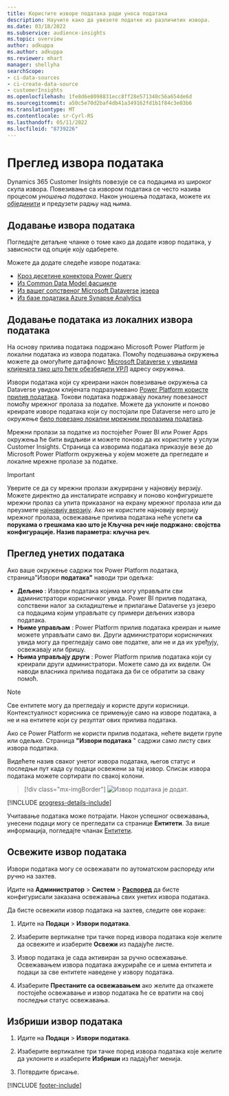 ```yaml
---
title: Користите изворе података ради уноса података
description: Научите како да увезете податке из различитих извора.
ms.date: 03/18/2022
ms.subservice: audience-insights
ms.topic: overview
author: adkuppa
ms.author: adkuppa
ms.reviewer: mhart
manager: shellyha
searchScope:
- ci-data-sources
- ci-create-data-source
- customerInsights
ms.openlocfilehash: 1fe8d6e8098831ecc8ff28e571340c56a654de6d
ms.sourcegitcommit: a50c5e70d2baf4db41a349162fd1b1f84c3e03b6
ms.translationtype: MT
ms.contentlocale: sr-Cyrl-RS
ms.lasthandoff: 05/11/2022
ms.locfileid: "8739226"
---
```

# <a name="data-sources-overview"></a>Преглед извора података



Dynamics 365 Customer Insights повезује се са подацима из широког скупа извора. Повезивање са извором података се често назива процесом *уношења података*. Након уношења података, можете их [објединити](data-unification.md) и предузети радњу над њима.

## <a name="add-a-data-source"></a>Додавање извора података

Погледајте детаљне чланке о томе како да додате извор података, у зависности од опције коју одаберете.

Можете да додате следеће изворе података:

- [Кроз десетине конектора Power Query](connect-power-query.md)
- [Из Common Data Model фасцикле](connect-common-data-model.md)
- [Из вашег сопственог Microsoft Dataverse језера](connect-dataverse-managed-lake.md)
- [Из базе података Azure Synapse Analytics](connect-synapse.md)

## <a name="add-data-from-on-premises-data-sources"></a>Додавање података из локалних извора података

На основу прилива података подржано Microsoft Power Platform је локални података из извора података. Помоћу подешавања окружења можете да омогућите датафлоwс [Microsoft Dataverse у увидима клијената тако што ћете обезбедити УРЛ](create-environment.md) адресу окружења.

Извори података који су креирани након повезивање окружења са Dataverse увидом клијената подразумевано [Power Platform користе прилив података](/power-query/dataflows/overview-dataflows-across-power-platform-dynamics-365). Токови података подржавају локалну повезаност помоћу мрежног пролаза за податке. Можете да уклоните и поново креирате изворе података који су постојали пре Dataverse него што је окружење [било повезано локални мрежним пролазима података](/data-integration/gateway/service-gateway-app).

Мрежни пролази за податке из постојећег Power BI или Power Apps окружења ће бити видљиви и можете поново да их користите у услузи Customer Insights. Страница са изворима података приказује везе до Microsoft Power Platform окружења у којем можете да прегледате и локалне мрежне пролазе за податке.

> [!IMPORTANT]
> Уверите се да су мрежни пролази ажурирани у најновију верзију. Можете директно да инсталирате исправку и поново конфигуришете мрежни пролаз са упита приказаног на екрану мрежног пролаза или да преузмете [најновију верзију](https://powerapps.microsoft.com/downloads/). Ако не користите најновију верзију мрежног пролаза, освежавање прилива података неће успети **са порукама о грешкама као што је Кључна реч није подржано: својства конфигурације. Назив параметра: кључна реч**.

## <a name="review-ingested-data"></a>Преглед унетих података
Ако ваше окружење садржи ток Power Platform података, страница"Извори **података"** наводи три одељка: 
- **Дељено** : Извори података којима могу управљати сви администратори корисничког увида. Power BI прилив података, сопствени налог за складиштење и прилагање Dataverse уз језеро са подацима којим управљате су примери дељених извора података.
- **Њиме управљам** : Power Platform прилив података креиран и њиме можете управљати само ви. Други администратори корисничких увида могу да прегледају само ове податке, али не и да их уређују, освежавају или бришу.
- **Њима управљају други** : Power Platform прилив података који су креирали други администратори. Можете само да их видели. Он наводи власника прилива података да би се обратити за сваку помоћ.
> [!NOTE]
> Све ентитете могу да прегледају и користе други корисници. Контекстуалност корисника се примењује само на изворе података, а не и на ентитете који су резултат ових прилива података.

Ако се Power Platform не користи прилив података, нећете видети групе или одељке. Страница **"Извори података** " садржи само листу свих извора података.

Видећете назив сваког унетог извора података, његов статус и последњи пут када су подаци освежени за тај извор. Списак извора података можете сортирати по свакој колони.

> [!div class="mx-imgBorder"]
> ![Извор података је додат.](media/configure-data-datasource-added.png "Извор података је додат")

[!INCLUDE [progress-details-include](includes/progress-details-pane.md)]

Учитавање података може потрајати. Након успешног освежавања, унесени подаци могу се прегледати са странице **Ентитети**. За више информација, погледајте чланак [Ентитети](entities.md).

## <a name="refresh-a-data-source"></a>Освежите извор података

Извори података могу се освежавати по аутоматском распореду или ручно на захтев. 

Идите на **Администратор** > **Систем** > [**Распоред**](system.md#schedule-tab) да бисте конфигурисали заказана освежавања свих унетих извора података.

Да бисте освежили извор података на захтев, следите ове кораке:

1. Идите на **Подаци** > **Извори података**.

2. Изаберите вертикалне три тачке поред извора података које желите да освежите и изаберите **Освежи** из падајуће листе.

3. Извор података је сада активиран за ручно освежавање. Освежавањем извора података ажурираће се и шема ентитета и подаци за све ентитете наведене у извору података.

4. Изаберите **Престаните са освежавањем** ако желите да откажете постојеће освежавање и извор података ће се вратити на свој последњи статус освежавања.

## <a name="delete-a-data-source"></a>Избриши извор података

1. Идите на **Подаци** > **Извори података**.

2. Изаберите вертикалне три тачке поред извора података које желите да уклоните и изаберите **Избриши** из падајућег менија.

3. Потврдите брисање.


[!INCLUDE [footer-include](includes/footer-banner.md)]
